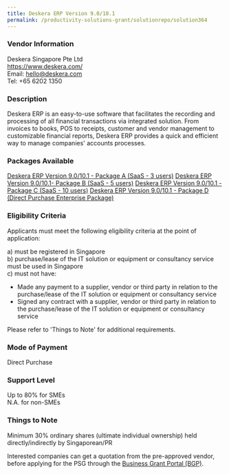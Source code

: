 ```yaml
---
title: Deskera ERP Version 9.0/10.1
permalink: /productivity-solutions-grant/solutionrepo/solution364
---
```


### Vendor Information
Deskera Singapore Pte Ltd<br>https://www.deskera.com/<br>Email: hello@deskera.com<br>Tel: +65 6202 1350

### Description

Deskera ERP is an easy-to-use software that facilitates the recording and processing of all financial transactions via integrated solution.
From invoices to books, POS to receipts, customer and vendor management to customizable financial reports, Deskera ERP provides a quick and efficient way to manage companies' accounts processes.

### Packages Available

<a href='https://www.gobusiness.gov.sg/images/psg/Deskera_ERP_Annex_3_wef_23_April_2020_Part_1.pdf' target='_blank'>Deskera ERP Version 9.0/10.1 - Package A (SaaS - 3 users)</a>
<a href='https://www.gobusiness.gov.sg/images/psg/Deskera_ERP_Annex_3_wef_23_April_2020_Part_2.pdf' target='_blank'>Deskera ERP Version 9.0/10.1- Package B (SaaS - 5 users)</a>
<a href='https://www.gobusiness.gov.sg/images/psg/Deskera_ERP_Annex_3_wef_23_April_2020_Part_3.pdf' target='_blank'>Deskera ERP Version 9.0/10.1 - Package C (SaaS - 10 users)</a>
<a href='https://www.gobusiness.gov.sg/images/psg/Deskera_ERP_Annex_3_wef_23_April_2020_Part_4.pdf' target='_blank'>Deskera ERP Version 9.0/10.1 - Package D (Direct Purchase Enterprise Package)</a>

### Eligibility Criteria

Applicants must meet the following eligibility criteria at the point of application:

a) must be registered in Singapore <br>
b) purchase/lease of the IT solution or equipment or consultancy service must be used in Singapore <br>
c) must not have:
- Made any payment to a supplier, vendor or third party in relation to the purchase/lease of the IT solution or equipment or consultancy service
- Signed any contract with a supplier, vendor or third party in relation to the purchase/lease of the IT solution or equipment or consultancy service

Please refer to 'Things to Note' for additional requirements.

### Mode of Payment
Direct Purchase

### Support Level
Up to 80% for SMEs <br>
N.A. for non-SMEs

### Things to Note
Minimum 30% ordinary shares (ultimate individual ownership) held directly/indirectly by Singaporean/PR

Interested companies can get a quotation from the pre-approved vendor, before applying for the PSG through the <a target='_blank' href='https://www.businessgrants.gov.sg/'>Business Grant Portal (BGP)</a>.
